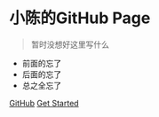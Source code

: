 <!-- _coverpage.md -->

# 小陈的GitHub Page

> 暂时没想好这里写什么

- 前面的忘了
- 后面的忘了
- 总之全忘了

[GitHub](https://github.com/CoChaCoRa/)
[Get Started](/README.md)